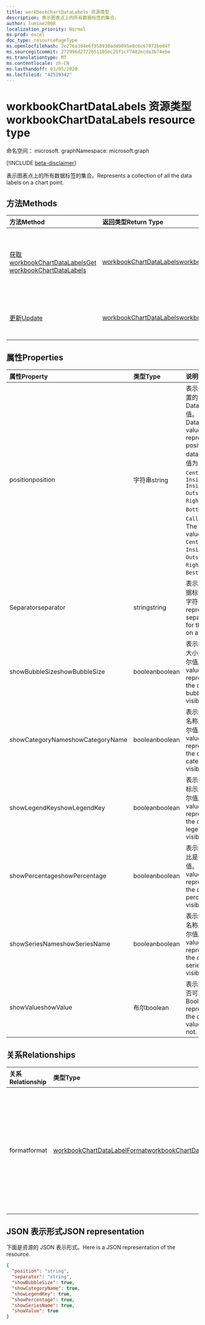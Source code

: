 ```yaml
---
title: workbookChartDataLabels 资源类型
description: 表示图表点上的所有数据标签的集合。
author: lumine2008
localization_priority: Normal
ms.prod: excel
doc_type: resourcePageType
ms.openlocfilehash: 2e276a3d4e6f958930add9095e8c6c67972bed4f
ms.sourcegitcommit: 272996d2772b51105ec25f1cf7482ecda3b74ebe
ms.translationtype: MT
ms.contentlocale: zh-CN
ms.lasthandoff: 03/05/2020
ms.locfileid: "42519342"
---
```

# <a name="workbookchartdatalabels-resource-type"></a><span data-ttu-id="21da6-103">workbookChartDataLabels 资源类型</span><span class="sxs-lookup"><span data-stu-id="21da6-103">workbookChartDataLabels resource type</span></span>

<span data-ttu-id="21da6-104">命名空间： microsoft. graph</span><span class="sxs-lookup"><span data-stu-id="21da6-104">Namespace: microsoft.graph</span></span>

[!INCLUDE [beta-disclaimer](../../includes/beta-disclaimer.md)]

<span data-ttu-id="21da6-105">表示图表点上的所有数据标签的集合。</span><span class="sxs-lookup"><span data-stu-id="21da6-105">Represents a collection of all the data labels on a chart point.</span></span>


## <a name="methods"></a><span data-ttu-id="21da6-106">方法</span><span class="sxs-lookup"><span data-stu-id="21da6-106">Methods</span></span>

| <span data-ttu-id="21da6-107">方法</span><span class="sxs-lookup"><span data-stu-id="21da6-107">Method</span></span>           | <span data-ttu-id="21da6-108">返回类型</span><span class="sxs-lookup"><span data-stu-id="21da6-108">Return Type</span></span>    |<span data-ttu-id="21da6-109">说明</span><span class="sxs-lookup"><span data-stu-id="21da6-109">Description</span></span>|
|:---------------|:--------|:----------|
|[<span data-ttu-id="21da6-110">获取 workbookChartDataLabels</span><span class="sxs-lookup"><span data-stu-id="21da6-110">Get workbookChartDataLabels</span></span>](../api/chartdatalabels-get.md) | [<span data-ttu-id="21da6-111">workbookChartDataLabels</span><span class="sxs-lookup"><span data-stu-id="21da6-111">workbookChartDataLabels</span></span>](workbookchartdatalabels.md) |<span data-ttu-id="21da6-112">读取 chartDataLabels 对象的属性和关系。</span><span class="sxs-lookup"><span data-stu-id="21da6-112">Read properties and relationships of chartDataLabels object.</span></span>|
|[<span data-ttu-id="21da6-113">更新</span><span class="sxs-lookup"><span data-stu-id="21da6-113">Update</span></span>](../api/chartdatalabels-update.md) | [<span data-ttu-id="21da6-114">workbookChartDataLabels</span><span class="sxs-lookup"><span data-stu-id="21da6-114">workbookChartDataLabels</span></span>](workbookchartdatalabels.md) |<span data-ttu-id="21da6-115">更新 ChartDataLabels 对象</span><span class="sxs-lookup"><span data-stu-id="21da6-115">Update ChartDataLabels object.</span></span> |

## <a name="properties"></a><span data-ttu-id="21da6-116">属性</span><span class="sxs-lookup"><span data-stu-id="21da6-116">Properties</span></span>
| <span data-ttu-id="21da6-117">属性</span><span class="sxs-lookup"><span data-stu-id="21da6-117">Property</span></span>     | <span data-ttu-id="21da6-118">类型</span><span class="sxs-lookup"><span data-stu-id="21da6-118">Type</span></span>   |<span data-ttu-id="21da6-119">说明</span><span class="sxs-lookup"><span data-stu-id="21da6-119">Description</span></span>|
|:---------------|:--------|:----------|
|<span data-ttu-id="21da6-120">position</span><span class="sxs-lookup"><span data-stu-id="21da6-120">position</span></span>|<span data-ttu-id="21da6-121">字符串</span><span class="sxs-lookup"><span data-stu-id="21da6-121">string</span></span>|<span data-ttu-id="21da6-122">表示数据标签的位置的 DataLabelPosition 值。</span><span class="sxs-lookup"><span data-stu-id="21da6-122">DataLabelPosition value that represents the position of the data label.</span></span> <span data-ttu-id="21da6-123">可能的值为： `None`、 `Center`、 `InsideEnd` `InsideBase` `OutsideEnd` `Left` `Right` `Top` `Bottom`、、、、、、、、 `Callout` `BestFit`。</span><span class="sxs-lookup"><span data-stu-id="21da6-123">The possible values are: `None`, `Center`, `InsideEnd`, `InsideBase`, `OutsideEnd`, `Left`, `Right`, `Top`, `Bottom`, `BestFit`, `Callout`.</span></span>|
|<span data-ttu-id="21da6-124">Separator</span><span class="sxs-lookup"><span data-stu-id="21da6-124">separator</span></span>|<span data-ttu-id="21da6-125">string</span><span class="sxs-lookup"><span data-stu-id="21da6-125">string</span></span>|<span data-ttu-id="21da6-126">表示用于图表中数据标签的分隔符的字符串。</span><span class="sxs-lookup"><span data-stu-id="21da6-126">String representing the separator used for the data labels on a chart.</span></span>|
|<span data-ttu-id="21da6-127">showBubbleSize</span><span class="sxs-lookup"><span data-stu-id="21da6-127">showBubbleSize</span></span>|<span data-ttu-id="21da6-128">boolean</span><span class="sxs-lookup"><span data-stu-id="21da6-128">boolean</span></span>|<span data-ttu-id="21da6-129">表示数据标签气泡大小是否可见的布尔值。</span><span class="sxs-lookup"><span data-stu-id="21da6-129">Boolean value representing if the data label bubble size is visible or not.</span></span>|
|<span data-ttu-id="21da6-130">showCategoryName</span><span class="sxs-lookup"><span data-stu-id="21da6-130">showCategoryName</span></span>|<span data-ttu-id="21da6-131">boolean</span><span class="sxs-lookup"><span data-stu-id="21da6-131">boolean</span></span>|<span data-ttu-id="21da6-132">表示数据标签类别名称是否可见的布尔值。</span><span class="sxs-lookup"><span data-stu-id="21da6-132">Boolean value representing if the data label category name is visible or not.</span></span>|
|<span data-ttu-id="21da6-133">showLegendKey</span><span class="sxs-lookup"><span data-stu-id="21da6-133">showLegendKey</span></span>|<span data-ttu-id="21da6-134">boolean</span><span class="sxs-lookup"><span data-stu-id="21da6-134">boolean</span></span>|<span data-ttu-id="21da6-135">表示数据标签图例标示是否可见的布尔值。</span><span class="sxs-lookup"><span data-stu-id="21da6-135">Boolean value representing if the data label legend key is visible or not.</span></span>|
|<span data-ttu-id="21da6-136">showPercentage</span><span class="sxs-lookup"><span data-stu-id="21da6-136">showPercentage</span></span>|<span data-ttu-id="21da6-137">boolean</span><span class="sxs-lookup"><span data-stu-id="21da6-137">boolean</span></span>|<span data-ttu-id="21da6-138">表示数据标签百分比是否可见的布尔值。</span><span class="sxs-lookup"><span data-stu-id="21da6-138">Boolean value representing if the data label percentage is visible or not.</span></span>|
|<span data-ttu-id="21da6-139">showSeriesName</span><span class="sxs-lookup"><span data-stu-id="21da6-139">showSeriesName</span></span>|<span data-ttu-id="21da6-140">boolean</span><span class="sxs-lookup"><span data-stu-id="21da6-140">boolean</span></span>|<span data-ttu-id="21da6-141">表示数据标签系列名称是否可见的布尔值。</span><span class="sxs-lookup"><span data-stu-id="21da6-141">Boolean value representing if the data label series name is visible or not.</span></span>|
|<span data-ttu-id="21da6-142">showValue</span><span class="sxs-lookup"><span data-stu-id="21da6-142">showValue</span></span>|<span data-ttu-id="21da6-143">布尔</span><span class="sxs-lookup"><span data-stu-id="21da6-143">boolean</span></span>|<span data-ttu-id="21da6-144">表示数据标签值是否可见的布尔值。</span><span class="sxs-lookup"><span data-stu-id="21da6-144">Boolean value representing if the data label value is visible or not.</span></span>|

## <a name="relationships"></a><span data-ttu-id="21da6-145">关系</span><span class="sxs-lookup"><span data-stu-id="21da6-145">Relationships</span></span>
| <span data-ttu-id="21da6-146">关系</span><span class="sxs-lookup"><span data-stu-id="21da6-146">Relationship</span></span> | <span data-ttu-id="21da6-147">类型</span><span class="sxs-lookup"><span data-stu-id="21da6-147">Type</span></span>   |<span data-ttu-id="21da6-148">说明</span><span class="sxs-lookup"><span data-stu-id="21da6-148">Description</span></span>|
|:---------------|:--------|:----------|
|<span data-ttu-id="21da6-149">format</span><span class="sxs-lookup"><span data-stu-id="21da6-149">format</span></span>|[<span data-ttu-id="21da6-150">workbookChartDataLabelFormat</span><span class="sxs-lookup"><span data-stu-id="21da6-150">workbookChartDataLabelFormat</span></span>](workbookchartdatalabelformat.md)|<span data-ttu-id="21da6-151">表示图表数据标签的格式，包括填充和字体格式。</span><span class="sxs-lookup"><span data-stu-id="21da6-151">Represents the format of chart data labels, which includes fill and font formatting.</span></span> <span data-ttu-id="21da6-152">只读。</span><span class="sxs-lookup"><span data-stu-id="21da6-152">Read-only.</span></span>|

## <a name="json-representation"></a><span data-ttu-id="21da6-153">JSON 表示形式</span><span class="sxs-lookup"><span data-stu-id="21da6-153">JSON representation</span></span>

<span data-ttu-id="21da6-154">下面是资源的 JSON 表示形式。</span><span class="sxs-lookup"><span data-stu-id="21da6-154">Here is a JSON representation of the resource.</span></span>

<!--{
  "blockType": "resource",
  "baseType": "microsoft.graph.entity",
  "optionalProperties": [],
  "@odata.type": "microsoft.graph.workbookChartDataLabels"
}-->

```json
{
  "position": "string",
  "separator": "string",
  "showBubbleSize": true,
  "showCategoryName": true,
  "showLegendKey": true,
  "showPercentage": true,
  "showSeriesName": true,
  "showValue": true
}

```

<!-- uuid: 8fcb5dbc-d5aa-4681-8e31-b001d5168d79
2015-10-25 14:57:30 UTC -->
<!--
{
  "type": "#page.annotation",
  "description": "workbookChartDataLabels resource",
  "keywords": "",
  "section": "documentation",
  "tocPath": "",
  "suppressions": []
}
-->
